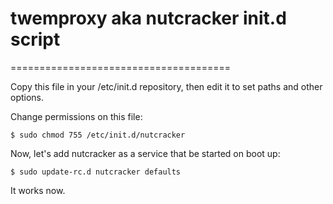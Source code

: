 # twemproxy aka nutcracker init.d script
======================================

Copy this file in your /etc/init.d repository, then edit it to set paths and other options.

Change permissions on this file:

	$ sudo chmod 755 /etc/init.d/nutcracker

Now, let's add nutcracker as a service that be started on boot up:

	$ sudo update-rc.d nutcracker defaults

It works now.

